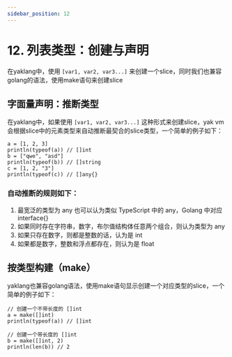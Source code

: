 ```yaml
---
sidebar_position: 12
---
```


# 12. 列表类型：创建与声明

在yaklang中，使用 `[var1, var2, var3...]` 来创建一个slice，同时我们也兼容golang的语法，使用make语句来创建slice

## 字面量声明：推断类型

在yaklang中，如果使用 `[var1, var2, var3...]` 这种形式来创建slice，yak vm会根据slice中的元素类型来自动推断最契合的slice类型，一个简单的例子如下：

```yak
a = [1, 2, 3]
println(typeof(a)) // []int
b = ["qwe", "asd"]
println(typeof(b)) // []string
c = [1, 2, "3"]
println(typeof(c)) // []any{}
```

### 自动推断的规则如下：

1. 最宽泛的类型为 any 也可以认为类似 TypeScript 中的 any，Golang 中对应 interface{}
2. 如果同时存在字符串，数字，布尔值结构体任意两个组合，则认为类型为 any
3. 如果只存在数字，则都是整数的话，认为是 int
4. 如果都是数字，整数和浮点都存在，则认为是 float

## 按类型构建（make）

yaklang也兼容golang语法，使用make语句显示创建一个对应类型的slice，一个简单的例子如下：

```yak
// 创建一个不带长度的 []int
a = make([]int)
println(typeof(a)) // []int

// 创建一个带长度的 []int
b = make([]int, 2)
println(len(b)) // 2
```